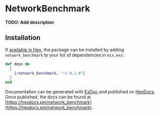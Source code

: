 # NetworkBenchmark

**TODO: Add description**

## Installation

If [available in Hex](https://hex.pm/docs/publish), the package can be installed
by adding `network_benchmark` to your list of dependencies in `mix.exs`:

```elixir
def deps do
  [
    {:network_benchmark, "~> 0.1.0"}
  ]
end
```

Documentation can be generated with [ExDoc](https://github.com/elixir-lang/ex_doc)
and published on [HexDocs](https://hexdocs.pm). Once published, the docs can
be found at [https://hexdocs.pm/network_benchmark](https://hexdocs.pm/network_benchmark).

